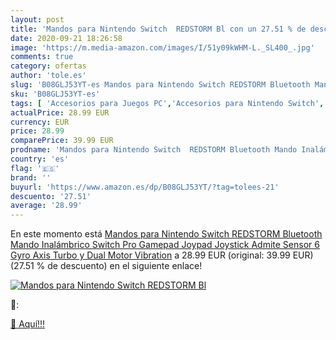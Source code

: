 ```yaml
---
layout: post
title: 'Mandos para Nintendo Switch  REDSTORM Bl con un 27.51 % de descuento'
date: 2020-09-21 18:26:58
image: 'https://m.media-amazon.com/images/I/51y09kWHM-L._SL400_.jpg'
comments: true
category: ofertas
author: 'tole.es'
slug: 'B08GLJ53YT-es Mandos para Nintendo Switch REDSTORM Bluetooth Mando...'
sku: 'B08GLJ53YT-es'
tags: [ 'Accesorios para Juegos PC','Accesorios para Nintendo Switch','Accesorios para PlayStation 4','Accesorios para PlayStation 5','Accesorios para Xbox One','Accesorios para Xbox Series X y S','Electrónica','Figuras interactivas para Nintendo 3DS y 2DS','Fundas para PlayStation 4','Fundas para Xbox One','Fundas y almacenamiento para PlayStation 4','Fundas y almacenamiento para Xbox One','Hardware y juegos para Nintendo 3DS y 2DS','Hardware y juegos para Nintendo Switch','Hardware y juegos para PlayStation 4','Hardware y juegos para PlayStation 5','Hardware y juegos para Xbox One','Hardware y juegos para Xbox Series X y S','Juego de mesa','Juegos de miniaturas','Juegos para Nintendo Switch','Juegos para PlayStation 4','Juegos para Xbox One','Juegos y Accesorios para PC','Juegos y accesorios para juegos','Juguetes','Juguetes y juegos','Mandos para Nintendo Switch','Mandos y controles para PlayStation 5','Mandos y controles para Xbox Series X y S','Packs de accesorios para PlayStation 4','Sistemas precursores y micro consolas','Videojuegos','nintendo', ]
actualPrice: 28.99 EUR
currency: EUR
price: 28.99
comparePrice: 39.99 EUR
prodname: 'Mandos para Nintendo Switch  REDSTORM Bluetooth Mando Inalámbrico Switch Pro Gamepad Joypad Joystick Admite Sensor 6 Gyro Axis Turbo y Dual Motor Vibration'
country: 'es'
flag: '🇪🇸'
brand: ''
buyurl: 'https://www.amazon.es/dp/B08GLJ53YT/?tag=tolees-21'
descuento: '27.51'
average: '28.99'
---
```


En este momento está [Mandos para Nintendo Switch  REDSTORM Bluetooth Mando Inalámbrico Switch Pro Gamepad Joypad Joystick Admite Sensor 6 Gyro Axis Turbo y Dual Motor Vibration](https://www.amazon.es/dp/B08GLJ53YT/?tag=tolees-21) a 28.99 EUR (original: 39.99 EUR) (27.51 %  de descuento) en el siguiente enlace!

[![Mandos para Nintendo Switch  REDSTORM Bl](https://m.media-amazon.com/images/I/51y09kWHM-L._SL400_.jpg)](https://www.amazon.es/dp/B08GLJ53YT/?tag=tolees-21)

🔎:


[🛒 Aquí!!!](https://www.amazon.es/dp/B08GLJ53YT/?tag=tolees-21)
